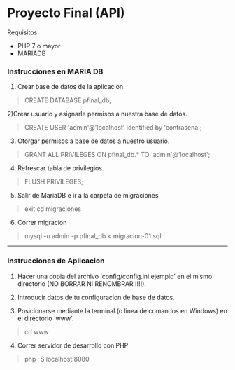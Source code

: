 # Proyecto Final (API)

Requisitos

* PHP 7 o mayor
* MARIADB

### Instrucciones en MARIA DB

1) Crear base de datos de la aplicacion.
> CREATE DATABASE pfinal_db;

2)Crear usuario y asignarle permisos a nuestra base de datos.
> CREATE USER 'admin'@'localhost' identified by 'contrasena';

3) Otorgar permisos a base de datos a nuestro usuario.
> GRANT ALL PRIVILEGES ON pfinal_db.* TO 'admin'@'localhost';

4) Refrescar tabla de privilegios.
> FLUSH PRIVILEGES;

5) Salir de MariaDB e ir a la carpeta de migraciones
> exit
> cd migraciones

6) Correr migracion
> mysql -u admin -p pfinal_db < migracion-01.sql

<hr/>

### Instrucciones de Aplicacion

1) Hacer una copia del archivo 'config/config.ini.ejemplo' en el mismo directorio (NO BORRAR NI RENOMBRAR !!!!).

2) Introducir datos de tu configuracion de base de datos.

3) Posicionarse mediante la terminal (o linea de comandos en Windows) en el directorio 'www'.
> cd www

4) Correr servidor de desarrollo con PHP
> php -S localhost:8080
